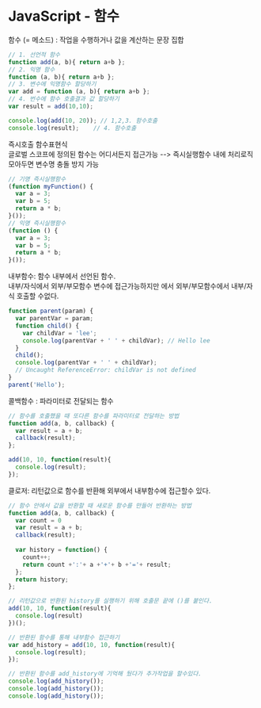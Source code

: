 # JavaScript - 함수 



함수 (= 메소드) : 작업을 수행하거나 값을 계산하는 문장 집합

```js
// 1. 선언적 함수
function add(a, b){ return a+b };	
// 2. 익명 함수
function (a, b){ return a+b };	
// 3. 변수에 익명함수 할당하기 
var add = function (a, b){ return a+b }; 
// 4. 번수에 함수 호출결과 값 할당하기
var result = add(10,10);

console.log(add(10, 20)); // 1,2,3. 함수호출
console.log(result);	// 4. 함수호출
```



즉시호출 함수표현식<br>글로벌 스코프에 정의된 함수는 어디서든지 접근가능 --> 즉시실행함수 내에 처리로직 모아두면 변수명 충돌 방지 가능

```js
// 기명 즉시실행함수
(function myFunction() {
  var a = 3;
  var b = 5;
  return a * b;
}());
// 익명 즉시실행함수
(function () {
  var a = 3;
  var b = 5;
  return a * b;
}());
```



내부함수: 함수 내부에서 선언된 함수. <br>내부/자식에서 외부/부모함수 변수에 접근가능하지만 에서 외부/부모함수에서  내부/자식 호출할 수없다.

```js
function parent(param) {
  var parentVar = param;
  function child() {
    var childVar = 'lee';
    console.log(parentVar + ' ' + childVar); // Hello lee
  }
  child();
  console.log(parentVar + ' ' + childVar);
  // Uncaught ReferenceError: childVar is not defined
}
parent('Hello');
```





콜백함수 :  파라미터로 전달되는 함수

```js
// 함수를 호출했을 때 또다른 함수를 파라미터로 전달하는 방법
function add(a, b, callback) {
  var result = a + b;
  callback(result);
};

add(10, 10, function(result){ 
  console.log(result);
}); 
```



클로저: 리턴값으로 함수를 반환해 외부에서 내부함수에 접근할수 있다.

```js
// 함수 안에서 값을 반환할 때 새로운 함수를 만들어 반환하는 방법
function add(a, b, callback) {
  var count = 0
  var result = a + b;
  callback(result);
  
  var history = function() {
    count++;
    return count +':'+ a +'+'+ b +'='+ result;
  };
  return history;
};

// 리턴값으로 반환된 history를 실행하기 위해 호출문 끝에 ()를 붙인다. 
add(10, 10, function(result){ 
  console.log(result) 
})();

// 반환된 함수를 통해 내부함수 접근하기
var add_history = add(10, 10, function(result){ 
  console.log(result);
}); 

// 반환된 함수를 add_history에 기억해 뒀다가 추가작업을 할수있다.
console.log(add_history());
console.log(add_history());
console.log(add_history());
```




